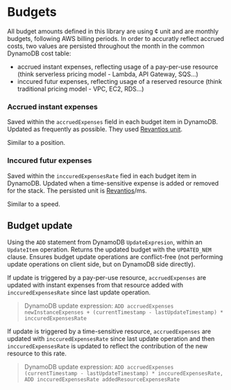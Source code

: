 # Budgets

All budget amounts defined in this library are using ¢ unit and are monthly budgets, following AWS billing periods.
In order to accuratly reflect accrued costs, two values are persisted throughout the month in the common DynamoDB cost table:
- accrued instant expenses, reflecting usage of a pay-per-use resource (think serverless pricing model - Lambda, API Gateway, SQS...)
- inccured futur expenses, reflecting usage of a reserved resource (think traditional pricing model - VPC, EC2, RDS...)

### Accrued instant expenses

Saved within the `accruedExpenses` field in each budget item in DynamoDB. Updated as frequently as possible. They used [Revantios unit](./revantios.md).

Similar to a position.

### Inccured futur expenses

Saved within the `inccuredExpensesRate` fied in each budget item in DynamoDB. Updated when a time-sensitive expense is added or removed for the stack. The persisted unit is [Revantios](./revantios.md)/ms.

Similar to a speed.

## Budget update

Using the `ADD` statement from DynamoDB `UpdateExpresion`, within an `UpdateItem` operation. Returns the updated budget with the `UPDATED_NEM` clause. Ensures budget update operations are conflict-free (not performing update operations on client side, but on DynamoDB side directly).

If update is triggered by a pay-per-use resource, `accruedExpenses` are updated with instant expenses from that resource added with `inccuredExpensesRate` since last update operation.

> DynamoDB update expression: `ADD accruedExpenses newInstanceExpenses + (currentTimestamp - lastUpdateTimestamp) * inccuredExpensesRate`

If update is triggered by a time-sensitive resource, `accruedExpenses` are updated with `inccuredExpensesRate` since last update operation and then `inccuredExpensesRate` is updated to reflect the contribution of the new resource to this rate.

> DynamoDB update expression: `ADD accruedExpenses (currentTimestamp - lastUpdateTimestamp) * inccuredExpensesRate, ADD inccuredExpensesRate addedResourceExpensesRate`
